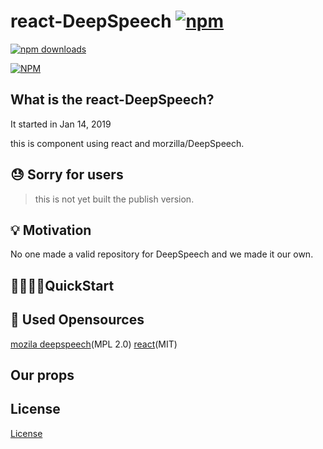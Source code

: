 # react-DeepSpeech [![npm](https://img.shields.io/npm/v/react-deepspeech.svg)](<(https://www.npmjs.com/package/react-deepspeech)>)

[![npm downloads](https://img.shields.io/npm/dm/react-deepspeech.svg)](https://www.npmjs.com/package/react-deepspeech)

[![NPM](https://nodei.co/npm/react-deepspeech.png)](https://npmjs.org/package/react-deepspeech)

## What is the react-DeepSpeech?

It started in Jan 14, 2019

this is component using react and morzilla/DeepSpeech.

## :sweat: Sorry for users

> this is not yet built the publish version.

## 💡 Motivation

No one made a valid repository for DeepSpeech and we made it our own.

## 🏃‍♀️🏃‍♂️QuickStart

## 🔧 Used Opensources

[mozila deepspeech](https://github.com/mozilla/DeepSpeech)(MPL 2.0)
[react](https://github.com/facebook/react)(MIT)

## Our props

## License

[License](LICENSE)

